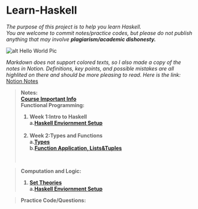 # Learn-Haskell
*The purpose of this project is to help you learn Haskell.*<br>
*You are welcome to commit notes/practice codes, but please do not publish anything that may involve ***plagiarism/academic dishonesty.****<br>

![alt Hello World Pic](https://i.ytimg.com/vi/q59Z5Ies-1Q/hqdefault.jpg)

*Markdown does not support colored texts, so I also made a copy of the notes in Notion. Definitions, key points, and possible mistakes are all highlited on there and should be more pleasing to read. Here is the link:*<br>
[Notion Notes](https://alive-castanet-707.notion.site/Inf1a-7ee4bd9befc54d4eb7bce27d54b238ce)
> <strong>Notes:<br>
> [Course Important Info](https://github.com/KingArthur0205/Learn-Haskell/blob/main/Course%20Notes/Important%20Info.md)<br>
> Functional Programming:<br>
> 1. **Week 1:Intro to Haskell**<br>
>    a.[Haskell Enviornment Setup](https://www.haskell.org/platform/)<br><br>
> 2. **Week 2:Types and Functions**<br>
>    a.[Types](https://github.com/KingArthur0205/Learn-Haskell/blob/main/Course%20Notes/Week2(1).md)<br>
>    b.[Function Application, Lists&Tuples](https://github.com/KingArthur0205/Learn-Haskell/blob/main/Course%20Notes/Week2(2).md)<br>
> <br>
 
> Computation and Logic:<br>
> 1. [Set Theories]()<br>
>    a.[Haskell Enviornment Setup](https://www.haskell.org/platform/)<br>
  
> <strong>Practice Code/Questions:
